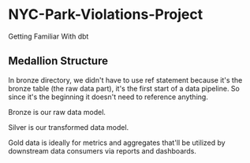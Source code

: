 # NYC-Park-Violations-Project
Getting Familiar With dbt

## Medallion Structure
In bronze directory, we didn't have to use ref statement because it's the bronze table (the raw data part), it's the first start of a data pipeline. 
So since it's the beginning it doesn't need to reference anything.

Bronze is our raw data model.

Silver is our transformed data model.

Gold  data is ideally for metrics and aggregates that'll be utilized by downstream data consumers via reports and dashboards.